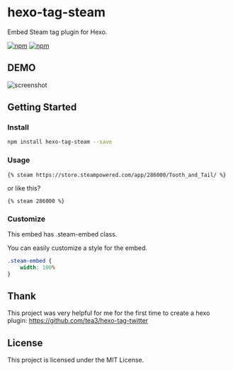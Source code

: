 hexo-tag-steam
===

Embed Steam tag plugin for Hexo.

[![npm](https://img.shields.io/npm/v/hexo-tag-steam.svg?style=flat-square)](https://www.npmjs.com/package/hexo-tag-steam)
[![npm](https://img.shields.io/npm/l/hexo-tag-steam.svg?style=flat-square)](https://www.npmjs.com/package/hexo-tag-steam)

## DEMO

![screenshot](https://i.imgur.com/7msibpO.png)


## Getting Started

### Install

```bash
npm install hexo-tag-steam --save
```

### Usage

```
{% steam https://store.steampowered.com/app/286000/Tooth_and_Tail/ %}
```

or like this?

```
{% steam 286000 %}
```

### Customize

This embed has .steam-embed class.

You can easily customize a style for the embed.

```css
.steam-embed {
    width: 100%
}
```

## Thank

This project was very helpful for me for the first time to create a hexo plugin: https://github.com/tea3/hexo-tag-twitter


## License

This project is licensed under the MIT License.